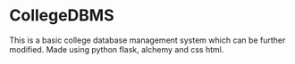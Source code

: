 # CollegeDBMS
This is a basic college database management system which can be further modified.
Made using python flask, alchemy and css html.
